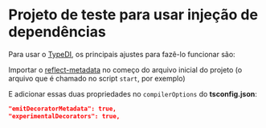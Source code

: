 # Projeto de teste para usar injeção de dependências

Para usar o [TypeDI](https://www.npmjs.com/package/typedi), os principais ajustes para fazê-lo funcionar são: 

Importar o [reflect-metadata](https://www.npmjs.com/package/reflect-metadata) no começo do arquivo inicial do projeto (o arquivo que é chamado no script `start`, por exemplo)

E adicionar essas duas propriedades no `compilerOptions` do **tsconfig.json**:

```json
"emitDecoratorMetadata": true,
"experimentalDecorators": true,
```
